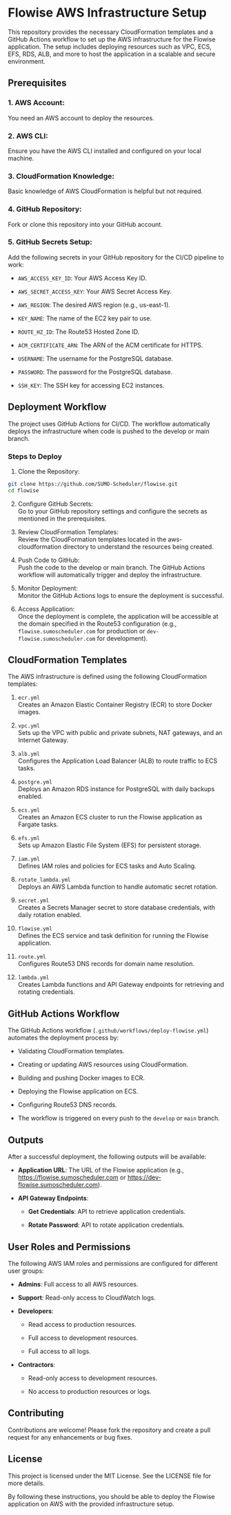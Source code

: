 # Flowise AWS Infrastructure Setup
This repository provides the necessary CloudFormation templates and a GitHub Actions workflow to set up the AWS infrastructure for the Flowise application. The setup includes deploying resources such as VPC, ECS, EFS, RDS, ALB, and more to host the application in a scalable and secure environment.

## Prerequisites
### 1. **AWS Account**: 
You need an AWS account to deploy the resources.

### 2. **AWS CLI**: 
Ensure you have the AWS CLI installed and configured on your local machine.

### 3. **CloudFormation Knowledge**: 
Basic knowledge of AWS CloudFormation is helpful but not required.

### 4. **GitHub Repository**: 
Fork or clone this repository into your GitHub account.

### 5. **GitHub Secrets Setup**: 
Add the following secrets in your GitHub repository for the CI/CD pipeline to work:
- `AWS_ACCESS_KEY_ID`: Your AWS Access Key ID.

- `AWS_SECRET_ACCESS_KEY`: Your AWS Secret Access Key.

- `AWS_REGION`: The desired AWS region (e.g., us-east-1).

- `KEY_NAME`: The name of the EC2 key pair to use.

- `ROUTE_HZ_ID`: The Route53 Hosted Zone ID.

- `ACM_CERTIFICATE_ARN`: The ARN of the ACM certificate for HTTPS.

- `USERNAME`: The username for the PostgreSQL database.

- `PASSWORD`: The password for the PostgreSQL database.

- `SSH_KEY`: The SSH key for accessing EC2 instances.

## Deployment Workflow
The project uses GitHub Actions for CI/CD. The workflow automatically deploys the infrastructure when code is pushed to the develop or main branch.

### Steps to Deploy
1. Clone the Repository:
```bash
git clone https://github.com/SUMO-Scheduler/flowise.git
cd flowise
```

2. Configure GitHub Secrets:
<br>Go to your GitHub repository settings and configure the secrets as mentioned in the prerequisites.

3. Review CloudFormation Templates:
<br>Review the CloudFormation templates located in the aws-cloudformation directory to understand the resources being created.

4. Push Code to GitHub:
<br>Push the code to the develop or main branch. The GitHub Actions workflow will automatically trigger and deploy the infrastructure.

5. Monitor Deployment:
<br>Monitor the GitHub Actions logs to ensure the deployment is successful.

6. Access Application:
<br>Once the deployment is complete, the application will be accessible at the domain specified in the Route53 configuration (e.g., `flowise.sumoscheduler.com` for production or `dev-flowise.sumoscheduler.com` for development).

## CloudFormation Templates
The AWS infrastructure is defined using the following CloudFormation templates:

1. `ecr.yml`
<br>Creates an Amazon Elastic Container Registry (ECR) to store Docker images.

2. `vpc.yml`
<br>Sets up the VPC with public and private subnets, NAT gateways, and an Internet Gateway.

3. `alb.yml`
<br>Configures the Application Load Balancer (ALB) to route traffic to ECS tasks.

4. `postgre.yml`
<br>Deploys an Amazon RDS instance for PostgreSQL with daily backups enabled.

5. `ecs.yml`
<br>Creates an Amazon ECS cluster to run the Flowise application as Fargate tasks.

6. `efs.yml`
<br>Sets up Amazon Elastic File System (EFS) for persistent storage.

7. `iam.yml`
<br>Defines IAM roles and policies for ECS tasks and Auto Scaling.

8. `rotate_lambda.yml`
<br>Deploys an AWS Lambda function to handle automatic secret rotation.

9. `secret.yml`
<br>Creates a Secrets Manager secret to store database credentials, with daily rotation enabled.

10. `flowise.yml`
<br>Defines the ECS service and task definition for running the Flowise application.

11. `route.yml`
<br>Configures Route53 DNS records for domain name resolution.

12. `lambda.yml`
<br>Creates Lambda functions and API Gateway endpoints for retrieving and rotating credentials.

## GitHub Actions Workflow
The GitHub Actions workflow (`.github/workflows/deploy-flowise.yml`) automates the deployment process by:

- Validating CloudFormation templates.

- Creating or updating AWS resources using CloudFormation.

- Building and pushing Docker images to ECR.

- Deploying the Flowise application on ECS.

- Configuring Route53 DNS records.

- The workflow is triggered on every push to the `develop` or `main` branch.

## Outputs
After a successful deployment, the following outputs will be available:

- **Application URL**: The URL of the Flowise application (e.g., https://flowise.sumoscheduler.com or https://dev-flowise.sumoscheduler.com).

- **API Gateway Endpoints**:
  - **Get Credentials**: API to retrieve application credentials.

  - **Rotate Password**: API to rotate application credentials.

## User Roles and Permissions
The following AWS IAM roles and permissions are configured for different user groups:

- **Admins**: Full access to all AWS resources.

- **Support**: Read-only access to CloudWatch logs.

- **Developers**:
  - Read access to production resources.

  - Full access to development resources.

  - Full access to all logs.

- **Contractors**:
  - Read-only access to development resources.

  - No access to production resources or logs.

## Contributing
Contributions are welcome! Please fork the repository and create a pull request for any enhancements or bug fixes.

## License
This project is licensed under the MIT License. See the LICENSE file for more details.

By following these instructions, you should be able to deploy the Flowise application on AWS with the provided infrastructure setup.